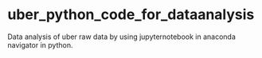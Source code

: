 # uber_python_code_for_dataanalysis

Data analysis of uber raw data 
by using jupyternotebook in anaconda navigator
in python.
